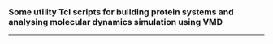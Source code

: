 ### Some utility Tcl scripts for building protein systems and analysing molecular dynamics simulation using VMD

------

